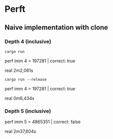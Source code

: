 # Perft

## Naive implementation with clone

### Depth 4 (inclusive)

`cargo run`

perf imm 4 = 197281 | correct: true

real    2m2,061s

`cargo run --release`

perf imm 4 = 197281 | correct: true

real    0m6,434s

### Depth 5  (inclusive)

perf imm 5 = 4865351 | correct: false

real    2m37,604s